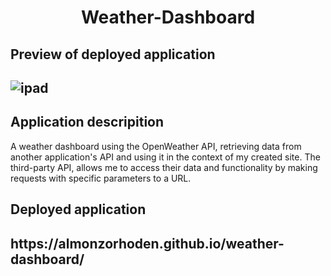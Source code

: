 <h1 align = "center" > Weather-Dashboard </h1>

<h2>Preview of deployed application<h2>
 
![ipad](https://user-images.githubusercontent.com/61447353/97116236-43b7e300-16d2-11eb-88ae-049c5fccb48e.PNG)


<h2> Application descripition </h2>

A weather dashboard using the OpenWeather API, retrieving data from another application's API and using it in the context of my created site. The third-party API, allows me to access their data and functionality by making requests with specific parameters to a URL.

<h2> Deployed application <h2> 
https://almonzorhoden.github.io/weather-dashboard/


